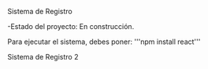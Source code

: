 Sistema de Registro

-Estado del proyecto: En construcción.

Para ejecutar el sistema, debes poner: '''npm install react'''

Sistema de Registro 2